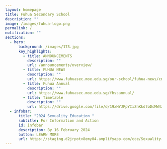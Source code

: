 ```yaml
---
layout: homepage
title: Fuhua Secondary School
description: ""
image: /images/fuhua-logo.png
permalink: /
notification: ""
sections:
  - hero:
      background: /images/173.jpg
      key_highlights:
        - title: ANNOUNCEMENTS
          description: ""
          url: /announcements/overview/
        - title: FUHUA NEWS
          description: ""
          url: https://www.fuhuasec.moe.edu.sg/our-school/fuhua-news/cny23/
        - title: Fuhua Annual
          description: ""
          url: https://www.fuhuasec.moe.edu.sg/fhssannual/
        - title: Timetable
          description: ""
          url: https://drive.google.com/file/d/19xHYJPpYIiZnKkd7oDsMW4JH5LBGfKoW/view?usp=sharing
  - infobar:
      title: "2024 Sexuality Education "
      subtitle: For Information and Action
      id: infobar
      description: By 16 February 2024
      button: LEARN MORE
      url: https://staging.d2jrpotv8emy04.amplifyapp.com/cce/Sexuality-Education/
---
```

